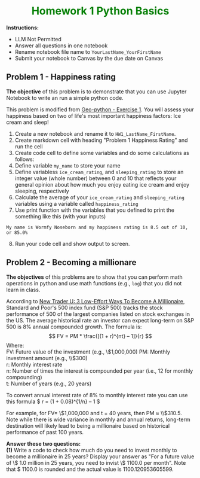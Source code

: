 <h1 style="color:green; text-align:center;"> Homework 1 Python Basics </h1>  

**Instructions:**
* LLM Not Permitted  
* Answer all questions in one notebook
* Rename notebook file name to `YourLastName_YourFirstName`
* Submit your notebook to Canvas by the due date on Canvas
  
## Problem 1 - Happiness rating

**The objective** of this problem is to demonstrate that you can use Jupyter Notebook to write an run a simple python code.

This problem is modified from [Geo-python - Exercise 1](https://github.com/Geo-Python-2023/Exercise-1). You will assess your happiness based on two of life's most important happiness factors: Ice cream and sleep!

1. Create a new notebook and rename it to `HW1_LastName_FirstName`.
2. Create markdown cell with heading "Problem 1 Happiness Rating" and run the cell
3. Create code cell to define some variables and do some calculations as follows:
4. Define variable `my_name` to store your name
5. Define variabless `ice_cream_rating`, and `sleeping_rating` to store an integer value (whole number) between 0 and 10 that reflects your general opinion about how much you enjoy eating ice cream and enjoy sleeping, respectively
6. Calculate the average of your `ice_cream_rating` and `sleeping_rating` variables using a variable called `happiness_rating`
7. Use print function with the variables that you defined to print the something like this (with your inputs)
```
My name is Wormfy Noseborn and my happiness rating is 8.5 out of 10, or 85.0%
```
8. Run your code cell and show output to screen.

## Problem 2 - Becoming a millionare

**The objectives** of this problems are to show that you can perform math operations in python and use math functions (e.g., `log`) that you did not learn in class.

According to [New Trader U: 3 Low-Effort Ways To Become A Millionaire](https://www.newtraderu.com/2023/05/07/3-low-effort-ways-to-become-a-millionaire/), Standard and Poor's 500 index fund (S&P 500) tracks the stock performance of 500 of the largest companies listed on stock exchanges in the US. The average historical rate an investor can expect long-term on S&P 500 is 8% annual compounded growth. The formula is:   
$$
FV = PM * \frac{[(1 + r)^{nt} – 1]}{r} 
$$
Where:      
FV:  Future value of the investment (e.g., \\$1,000,000)     
PM: Monthly investment amount (e.g., \\$300)     
r:   Monthly interest rate       
n:   Number of times the interest is compounded per year (i.e., 12 for monthly compounding)     
t:   Number of years (e.g., 20 years)   

To convert annual interest rate of 8% to monthly interest rate you can use this formula $ r = (1 + 0.08)^{1/n} – 1  $

For example,  for FV= \\$1,000,000 and t = 40 years, then PM ≈ \\$310.5. Note while there is wide variance in monthly and annual returns, long-term destination will likely lead to being a millionaire based on historical performance of past 100 years. 

**Answer these two questions:**       
**(1)** Write a code to check how much do you need to invest monthly to become a millionaire in 25 years? Display your answer as "For a future value of \\$ 1.0 million in 25 years, you need to invist \\$ 1100.0 per month". Note that \$ 1100.0 is rounded and the actual value is 1100.120953605599.   
